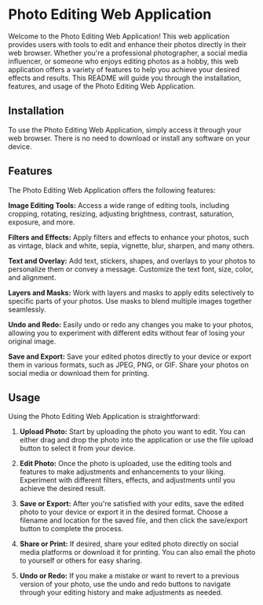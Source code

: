 # Photo Editing Web Application
Welcome to the Photo Editing Web Application! This web application provides users with tools to edit and enhance their photos directly in their web browser. Whether you're a professional photographer, a social media influencer, or someone who enjoys editing photos as a hobby, this web application offers a variety of features to help you achieve your desired effects and results. This README will guide you through the installation, features, and usage of the Photo Editing Web Application.

## Installation
To use the Photo Editing Web Application, simply access it through your web browser. There is no need to download or install any software on your device.

## Features
The Photo Editing Web Application offers the following features:

**Image Editing Tools:** Access a wide range of editing tools, including cropping, rotating, resizing, adjusting brightness, contrast, saturation, exposure, and more.

**Filters and Effects:** Apply filters and effects to enhance your photos, such as vintage, black and white, sepia, vignette, blur, sharpen, and many others.

**Text and Overlay:** Add text, stickers, shapes, and overlays to your photos to personalize them or convey a message. Customize the text font, size, color, and alignment.

**Layers and Masks:** Work with layers and masks to apply edits selectively to specific parts of your photos. Use masks to blend multiple images together seamlessly.

**Undo and Redo:** Easily undo or redo any changes you make to your photos, allowing you to experiment with different edits without fear of losing your original image.

**Save and Export:** Save your edited photos directly to your device or export them in various formats, such as JPEG, PNG, or GIF. Share your photos on social media or download them for printing.

## Usage
Using the Photo Editing Web Application is straightforward:

1. **Upload Photo:** Start by uploading the photo you want to edit. You can either drag and drop the photo into the application or use the file upload button to select it from your device.

2. **Edit Photo:** Once the photo is uploaded, use the editing tools and features to make adjustments and enhancements to your liking. Experiment with different filters, effects, and adjustments until you achieve the desired result.

3. **Save or Export:** After you're satisfied with your edits, save the edited photo to your device or export it in the desired format. Choose a filename and location for the saved file, and then click the save/export button to complete the process.

4. **Share or Print:** If desired, share your edited photo directly on social media platforms or download it for printing. You can also email the photo to yourself or others for easy sharing.

5. **Undo or Redo:** If you make a mistake or want to revert to a previous version of your photo, use the undo and redo buttons to navigate through your editing history and make adjustments as needed.
